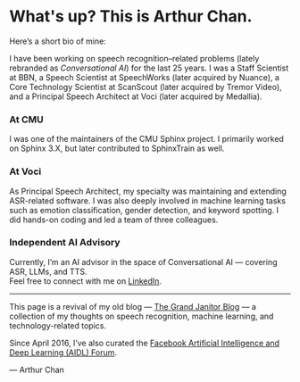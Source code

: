 # What's up? This is Arthur Chan.

Here’s a short bio of mine:

I have been working on speech recognition–related problems (lately rebranded as *Conversational AI*) for the last 25 years. I was a Staff Scientist at BBN, a Speech Scientist at SpeechWorks (later acquired by Nuance), a Core Technology Scientist at ScanScout (later acquired by Tremor Video), and a Principal Speech Architect at Voci (later acquired by Medallia).

### At CMU  
I was one of the maintainers of the CMU Sphinx project. I primarily worked on Sphinx 3.X, but later contributed to SphinxTrain as well.

### At Voci  
As Principal Speech Architect, my specialty was maintaining and extending ASR-related software. I was also deeply involved in machine learning tasks such as emotion classification, gender detection, and keyword spotting. I did hands-on coding and led a team of three colleagues.

### Independent AI Advisory
Currently, I’m an AI advisor in the space of Conversational AI — covering ASR, LLMs, and TTS.  
Feel free to connect with me on [LinkedIn](https://www.linkedin.com/in/arthchan2003/).

---

This page is a revival of my old blog — [The Grand Janitor Blog](http://thegrandjanitor.com/about/) — a collection of my thoughts on speech recognition, machine learning, and technology-related topics.

Since April 2016, I’ve also curated the [Facebook Artificial Intelligence and Deep Learning (AIDL) Forum](https://www.facebook.com/groups/DeepNetGroup/).

— Arthur Chan
